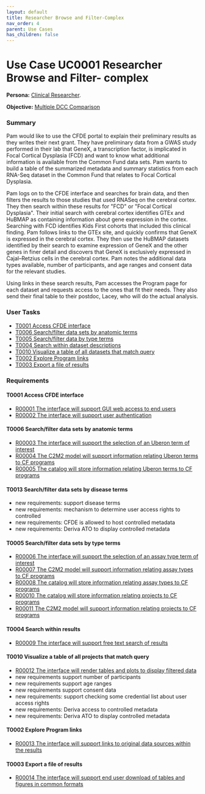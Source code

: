 ```yaml
---
layout: default
title: Researcher Browse and Filter-Complex
nav_order: 4
parent: Use Cases
has_children: false
---
```

# Use Case UC0001 Researcher Browse and Filter- complex

**Persona:** [Clinical Researcher](../personas/clinical-researcher).

**Objective:** [Multiple DCC Comparison](../objectives/multi-dcc-comparison)

### Summary

Pam would like to use the CFDE portal to explain their preliminary results as they writes their next grant. They have preliminary data from a GWAS study performed in their lab that GeneX, a transcription factor, is implicated in Focal Cortical Dysplasia (FCD) and want to know what additional information is available from the Common Fund data sets.
Pam wants to build a table of the summarized metadata and summary statistics
from each RNA-Seq dataset in the Common Fund that relates to Focal Cortical Dysplasia.


Pam logs on to the CFDE interface and searches for brain data, and then filters the results to those studies that used RNASeq on the cerebral cortex. They then search within these results
for "FCD" or "Focal Cortical Dysplasia".
Their initial search with cerebral cortex identifies GTEx and HuBMAP as containing information about gene expression in the cortex. Searching with FCD identifies Kids First cohorts that included this clinical finding. Pam follows links to the GTEx site, and quickly confirms that GeneX is expressed in the cerebral cortex. They then use the HuBMAP datasets identified by their search to examine expression of GeneX and the other genes in finer detail and discovers that GeneX is exclusively expressed in Cajal–Retzius cells in the cerebral cortex. Pam notes the additional data types available, number of participants, and age ranges and consent data for the relevant studies.

Using links in these search results, Pam accesses the Program
page for each dataset and requests access to the ones that fit their needs. They also send
their final table to their postdoc, Lacey, who will do the actual analysis.


### User Tasks

-   [T0001 Access CFDE interface](#access-cfde-interface)
-   [T0006 Search/filter data sets by anatomic terms](#searchfilter-data-sets-by-anatomic-terms)
-   [T0005 Search/filter data by type terms](#searchfilter-data-sets-by-type-terms)
-   [T0004 Search within dataset descriptions](#search-within-dataset-descriptions)
-   [T0010 Visualize a table of all datasets that match query](#visualize-a-table-of-all-datasets-that-match-query)
-   [T0002 Explore Program links](#explore-program-links)
-   [T0003 Export a file of results](#export-a-file-of-results)

### Requirements

#### T0001 Access CFDE interface

-   [R00001 The interface will support GUI web access to end users](../requirements/r00001-the-interface-will-support-gui-web-access-to-end-users.md)
-   [R00002 The interface will support user authentication](../requirements/r00002-the-interface-will-support-user-authentication.md)

#### T0006 Search/filter data sets by anatomic terms

-   [R00003 The interface will support the selection of an Uberon term of interest](../requirements/r00003-the-interface-will-support-the-selection-of-an-uberon-term-of-interest.md)
-   [R00004 The C2M2 model will support information relating Uberon terms to CF programs](../requirements/r00004-the-c2m2-model-will-support-information-relating-uberon-terms-to-cf-programs.md)
-   [R00005 The catalog will store information relating Uberon terms to CF programs](../requirements/r00005-the-catalog-will-store-information-relating-uberon-terms-to-cf-programs.md)


#### T0013 Search/filter data sets by disease terms

-   new requirements: support disease terms
-   new requirements: mechanism to determine user access rights to controlled
-   new requirements: CFDE is allowed to host controlled metadata
-   new requirements: Deriva ATO to display controlled metadata

#### T0005 Search/filter data sets by type terms

-   [R00006 The interface will support the selection of an assay type term of interest](../requirements/r00006-the-interface-will-support-the-selection-of-an-assay-type-term-of-interest.md)
-   [R00007 The C2M2 model will support information relating assay types to CF programs](../requirements/r00007-the-c2m2-model-will-support-information-relating-assay-types-to-cf-programs.md)
-   [R00008 The catalog will store information relating assay types to CF programs](../requirements/r00008-the-catalog-will-store-information-relating-assay-types-to-cf-programs.md)
-   [R00010 The catalog will store information relating projects to CF programs](../requirements/r00010-the-catalog-will-store-information-relating-projects-to-cf-programs.md)
-   [R00011 The C2M2 model will support information relating projects to CF programs](../requirements/r00011-the-c2m2-model-will-support-information-relating-projects-to-cf-programs.md)


#### T0004 Search within results

-   [R00009 The interface will support free text search of results](../requirements/r00009-the-interface-will-support-free-text-search-of-results.md)

#### T0010 Visualize a table of all projects that match query

-   [R00012 The interface will render tables and plots to display filtered data](../requirements/r00012-the-interface-will-render-tables-and-plots-to-display-filtered-data.md)
-   new requirements support number of participants
-   new requirements support age ranges
-   new requirements support consent data
-   new requirements: support checking some credential list about user access rights
-   new requirements: Deriva access to controlled metadata
-   new requirements: Deriva ATO to display controlled metadata

#### T0002 Explore Program links

-   [R00013 The interface will support links to original data sources within the results](../requirements/r00013-the-interface-will-support-links-to-original-data-sources-within-the-results.md)

#### T0003 Export a file of results

-   [R00014 The interface will support end user download of tables and figures in common formats](../requirements/r00014-the-interface-will-support-end-user-download-of-tables-and-figures-in-common-formats.md)
